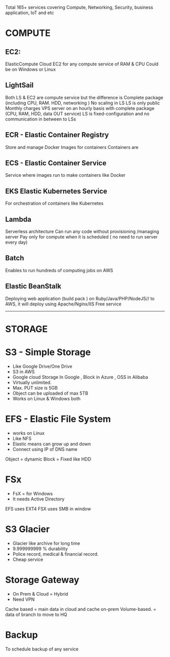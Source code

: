 
Total 165+ services covering Compute, Networking, Security, business application, IoT and etc

# COMPUTE

## EC2:
ElasticCompute Cloud EC2 for any compute service of RAM & CPU 
Could be on Windows or Linux

## LightSail
Both LS & EC2 are compute service but the difference is 
Complete package (including CPU, RAM. HDD, networking )
No scaling in LS
LS is only public
Monthly charges
VPS server on an hourly basis with complete package (CPU, RAM, HDD, data OUT service) 
LS is fixed-configuration and no communication in between to LSs

## ECR - Elastic Container Registry
Store and manage Docker Images for containers 
Containers are 

## ECS - Elastic Container Service 
Service where images run to make containers like Docker

## EKS Elastic Kubernetes Service 
For orchestration of containers like Kubernetes 

## Lambda
Serverless architecture 
Can run any code without provisioning /managing server 
Pay only for compute when it is scheduled ( no need to run  server every day)

## Batch
Enables to run hundreds of computing jobs on AWS 

## Elastic BeanStalk
Deploying web application (build pack ) on Ruby/Java/PHP/NodeJS// to AWS, it will deploy using Apache/Nginx/IIS
Free service 

------

# STORAGE

# S3 - Simple Storage
- Like Google Drive/One Drive
- S3 in AWS
- Google cloud Storage In Google , Block in Azure , OSS in Alibaba
- Virtually unlimited. 
- Max. PUT size is 5GB
- Object can be uploaded of max 5TB 
- Works on Linux & Windows both

# EFS - Elastic File System 
- works on Linux 
- Like NFS
- Elastic means  can grow up and down
- Connect using IP of DNS name

Object = dynamic
Block = Fixed like HDD

# FSx
- FsX = for Windows 
- It needs Active Directory 

EFS uses EXT4
FSX uses SMB in window 

# S3 Glacier
- Glacier like archive for long time 
- 9.999999999 % durability
- Police record, medical &  financial record. 
- Cheap service 

# Storage Gateway
- On Prem & Cloud = Hybrid
- Need VPN
  
Cache based = main data in cloud and cache on-prem
Volume-based. =  data of branch to move to HQ

# Backup 
To schedule backup of any service 

